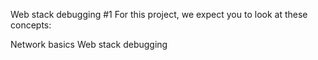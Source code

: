Web stack debugging #1
For this project, we expect you to look at these concepts:

Network basics
Web stack debugging
